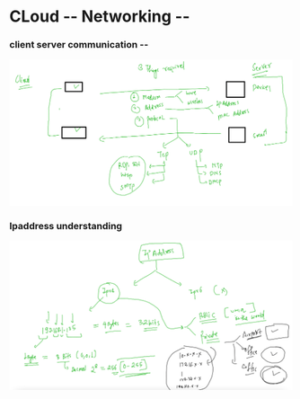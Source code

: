 # CLoud -- Networking -- 

### client server communication -- 

<img src="comm.png">

### Ipaddress understanding 

<img src="ip.png">

